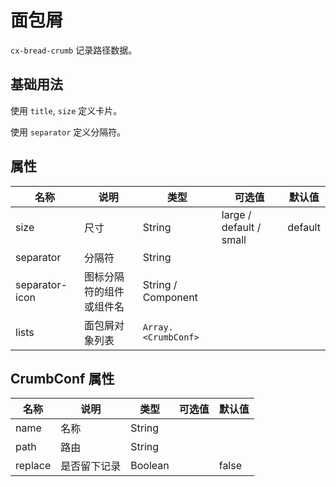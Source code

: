 # 面包屑

`cx-bread-crumb` 记录路径数据。

## 基础用法

使用 `title`, `size` 定义卡片。

使用 `separator` 定义分隔符。

## 属性

| 名称 | 说明 | 类型 | 可选值 | 默认值 |
| ----- | ----- | ----- | ----- | ----- |
| size | 尺寸 | String | large / default / small | default |
| separator | 分隔符 | String | | |
| separator-icon | 图标分隔符的组件或组件名 | String / Component | | |
| lists | 面包屑对象列表 | `Array.<CrumbConf>` | | |

## CrumbConf 属性

| 名称 | 说明 | 类型 | 可选值 | 默认值 |
| ----- | ----- | ----- | ----- | ----- |
| name | 名称 | String | | |
| path | 路由 | String | | |
| replace | 是否留下记录 | Boolean | | false |
